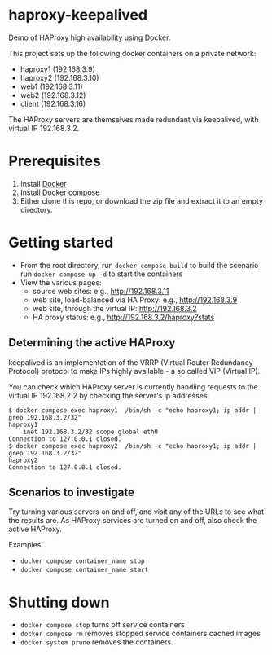 haproxy-keepalived
====================

Demo of HAProxy high availability using Docker.

This project sets up the following docker containers on a private network:

* haproxy1 (192.168.3.9)
* haproxy2 (192.168.3.10)
* web1 (192.168.3.11)
* web2 (192.168.3.12)
* client (192.168.3.16)

The HAProxy servers are themselves made redundant via keepalived, with
virtual IP 192.168.3.2.

# Prerequisites

1.  Install [Docker](https://docs.docker.com/engine/install/)
2.  Install [Docker compose](https://docs.docker.com/compose/install/)
3.  Either clone this repo, or download the zip file and extract it to an empty directory.

# Getting started

* From the root directory, 
    run `docker compose build` to build the scenario
    run `docker compose up -d` to start the containers
* View the various pages:
  * source web sites: e.g., http://192.168.3.11
  * web site, load-balanced via HA Proxy: e.g., http://192.168.3.9
  * web site, through the virtual IP: http://192.168.3.2
  * HA proxy status: e.g., http://192.168.3.2/haproxy?stats

## Determining the active HAProxy

keepalived is an implementation of the VRRP (Virtual Router Redundancy
Protocol) protocol to make IPs highly available - a so called VIP
(Virtual IP).

You can check which HAProxy server is currently handling requests to the virtual IP 192.168.2.2 by checking the server's ip addresses:

    $ docker compose exec haproxy1  /bin/sh -c "echo haproxy1; ip addr | grep 192.168.3.2/32"
    haproxy1
        inet 192.168.3.2/32 scope global eth0
    Connection to 127.0.0.1 closed.
    $ docker compose exec haproxy2  /bin/sh -c "echo haproxy1; ip addr | grep 192.168.3.2/32"
    haproxy2
    Connection to 127.0.0.1 closed.

## Scenarios to investigate

Try turning various servers on and off, and visit any of the URLs to
see what the results are.  As HAProxy services are turned on and off,
also check the active HAProxy.

Examples:

* `docker compose container_name stop`
* `docker compose container_name start`


# Shutting down

* `docker compose stop` turns off service containers
* `docker compose rm` removes stopped service containers
  cached images
* `docker system prune` removes the containers.